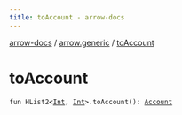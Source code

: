 ```yaml
---
title: toAccount - arrow-docs
---
```


[arrow-docs](../index.html) / [arrow.generic](index.html) / [toAccount](./to-account.html)

# toAccount

`fun HList2<`[`Int`](https://kotlinlang.org/api/latest/jvm/stdlib/kotlin/-int/index.html)`, `[`Int`](https://kotlinlang.org/api/latest/jvm/stdlib/kotlin/-int/index.html)`>.toAccount(): `[`Account`](-account/index.html)